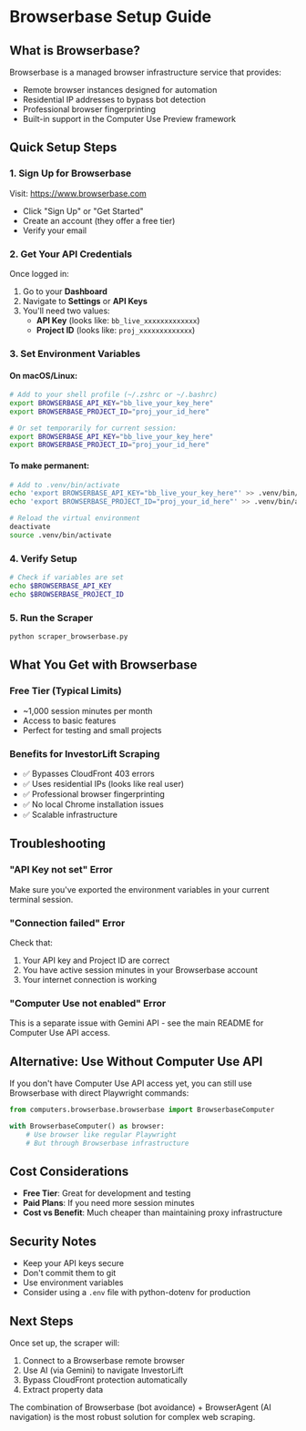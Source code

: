 # Browserbase Setup Guide

## What is Browserbase?

Browserbase is a managed browser infrastructure service that provides:
- Remote browser instances designed for automation
- Residential IP addresses to bypass bot detection
- Professional browser fingerprinting
- Built-in support in the Computer Use Preview framework

## Quick Setup Steps

### 1. Sign Up for Browserbase

Visit: https://www.browserbase.com

- Click "Sign Up" or "Get Started"
- Create an account (they offer a free tier)
- Verify your email

### 2. Get Your API Credentials

Once logged in:

1. Go to your **Dashboard**
2. Navigate to **Settings** or **API Keys**
3. You'll need two values:
   - **API Key** (looks like: `bb_live_xxxxxxxxxxxxx`)
   - **Project ID** (looks like: `proj_xxxxxxxxxxxxx`)

### 3. Set Environment Variables

#### On macOS/Linux:

```bash
# Add to your shell profile (~/.zshrc or ~/.bashrc)
export BROWSERBASE_API_KEY="bb_live_your_key_here"
export BROWSERBASE_PROJECT_ID="proj_your_id_here"

# Or set temporarily for current session:
export BROWSERBASE_API_KEY="bb_live_your_key_here"
export BROWSERBASE_PROJECT_ID="proj_your_id_here"
```

#### To make permanent:

```bash
# Add to .venv/bin/activate
echo 'export BROWSERBASE_API_KEY="bb_live_your_key_here"' >> .venv/bin/activate
echo 'export BROWSERBASE_PROJECT_ID="proj_your_id_here"' >> .venv/bin/activate

# Reload the virtual environment
deactivate
source .venv/bin/activate
```

### 4. Verify Setup

```bash
# Check if variables are set
echo $BROWSERBASE_API_KEY
echo $BROWSERBASE_PROJECT_ID
```

### 5. Run the Scraper

```bash
python scraper_browserbase.py
```

## What You Get with Browserbase

### Free Tier (Typical Limits)
- ~1,000 session minutes per month
- Access to basic features
- Perfect for testing and small projects

### Benefits for InvestorLift Scraping
- ✅ Bypasses CloudFront 403 errors
- ✅ Uses residential IPs (looks like real user)
- ✅ Professional browser fingerprinting
- ✅ No local Chrome installation issues
- ✅ Scalable infrastructure

## Troubleshooting

### "API Key not set" Error
Make sure you've exported the environment variables in your current terminal session.

### "Connection failed" Error
Check that:
1. Your API key and Project ID are correct
2. You have active session minutes in your Browserbase account
3. Your internet connection is working

### "Computer Use not enabled" Error
This is a separate issue with Gemini API - see the main README for Computer Use API access.

## Alternative: Use Without Computer Use API

If you don't have Computer Use API access yet, you can still use Browserbase with direct Playwright commands:

```python
from computers.browserbase.browserbase import BrowserbaseComputer

with BrowserbaseComputer() as browser:
    # Use browser like regular Playwright
    # But through Browserbase infrastructure
```

## Cost Considerations

- **Free Tier**: Great for development and testing
- **Paid Plans**: If you need more session minutes
- **Cost vs Benefit**: Much cheaper than maintaining proxy infrastructure

## Security Notes

- Keep your API keys secure
- Don't commit them to git
- Use environment variables
- Consider using a `.env` file with python-dotenv for production

## Next Steps

Once set up, the scraper will:
1. Connect to a Browserbase remote browser
2. Use AI (via Gemini) to navigate InvestorLift
3. Bypass CloudFront protection automatically
4. Extract property data

The combination of Browserbase (bot avoidance) + BrowserAgent (AI navigation) is the most robust solution for complex web scraping.
